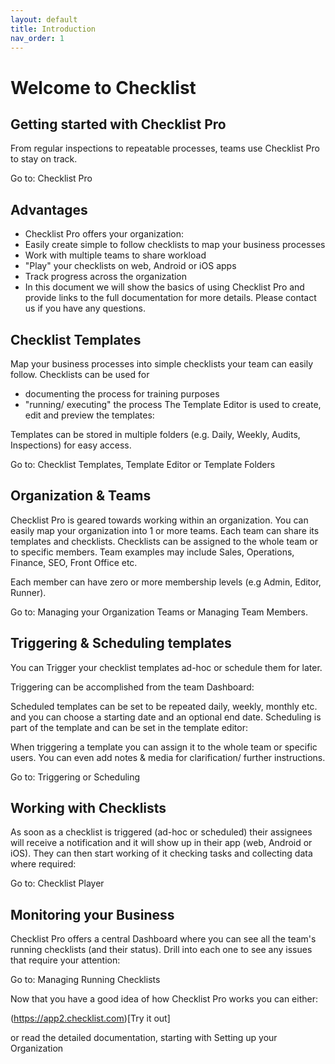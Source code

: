 ```yaml
---
layout: default
title: Introduction
nav_order: 1
---
```

# Welcome to Checklist

## Getting started with Checklist Pro

From regular inspections to repeatable processes, teams use Checklist Pro to stay on track. 

Go to: Checklist Pro

## Advantages

* Checklist Pro offers your organization:
* Easily create simple to follow checklists to map your business processes
* Work with multiple teams to share workload
* "Play" your checklists on web, Android or iOS apps
* Track progress across the organization
* In this document we will show the basics of using Checklist Pro and provide links to the full documentation for more details. Please contact us if you have any questions.

## Checklist Templates
Map your business processes into simple checklists your team can easily follow. Checklists can be used for

* documenting the process for training purposes 
* "running/ executing" the process
The Template Editor is used to create, edit and preview the templates:


Templates can be stored in multiple folders (e.g. Daily, Weekly, Audits, Inspections) for easy access. 

Go to: Checklist Templates, Template Editor or Template Folders

## Organization & Teams

Checklist Pro is geared towards working within an organization. You can easily map your organization into 1 or more teams. Each team can share its templates and checklists. Checklists can be assigned to the whole team or to specific members. Team examples may include Sales, Operations, Finance, SEO, Front Office etc.

Each member can have zero or more membership levels (e.g Admin, Editor, Runner). 

Go to: Managing your Organization Teams or Managing Team Members. 

## Triggering & Scheduling templates
You can Trigger your checklist templates ad-hoc or schedule them for later. 

Triggering can be accomplished from the team Dashboard:

Scheduled templates can be set to be repeated daily, weekly, monthly etc. and you can choose a starting date and an optional end date. Scheduling is part of the template and can be set in the template editor:

When triggering a template you can assign it to the whole team or specific users. You can even add notes & media for clarification/ further instructions.

Go to: Triggering or Scheduling

## Working with Checklists
As soon as a checklist is triggered (ad-hoc or scheduled) their assignees will receive a notification and it will show up in their app (web, Android or iOS). They can then start working of it checking tasks and collecting data where required: 

Go to: Checklist Player

## Monitoring your Business
Checklist Pro offers a central Dashboard where you can see all the team's running checklists (and their status). Drill into each one to see any issues that require your attention:

Go to: Managing Running Checklists

Now that you have a good idea of how Checklist Pro works you can either:

(https://app2.checklist.com)[Try it out]

or read the detailed documentation, starting with Setting up your Organization


